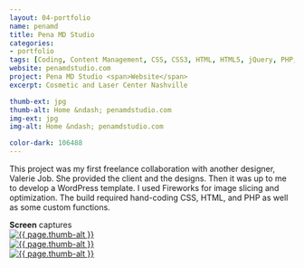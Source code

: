 ```yaml
---
layout: 04-portfolio
name: penamd
title: Pena MD Studio
categories:
- portfolio
tags: [Coding, Content Management, CSS, CSS3, HTML, HTML5, jQuery, PHP, Wordpress]
website: penamdstudio.com
project: Pena MD Studio <span>Website</span>
excerpt: Cosmetic and Laser Center Nashville

thumb-ext: jpg
thumb-alt: Home &ndash; penamdstudio.com
img-ext: jpg
img-alt: Home &ndash; penamdstudio.com

color-dark: 106488
---
```

This project was my first freelance collaboration with another designer, Valerie Job. She provided the client and the designs. Then it was up to me to develop a WordPress template. I used Fireworks for image slicing and optimization. The build required hand-coding CSS, HTML, and PHP as well as some custom functions.

<section class="cf">
  <span class="section-title"><b>Screen</b> captures</span>
  <div class="grid grid--guttersLarge grid-wrap thumb-grid">
    <div class="thumb grid-cell show-me animated">
      <a href="#" class="fluidbox">
        <img src="/images/portfolio/{{ page.name }}/{{ page.name }}-01.{{ page.img-ext }}" alt="{{ page.thumb-alt }}" class="img-responsive">
      </a>
    </div>
    <div class="thumb grid-cell show-me animated">
      <a href="#" class="fluidbox">
        <img src="/images/portfolio/{{ page.name }}/{{ page.name }}-02.{{ page.img-ext }}" alt="{{ page.thumb-alt }}" class="img-responsive">
      </a>
    </div>
    <div class="thumb grid-cell show-me animated">
      <a href="#" class="fluidbox">
        <img src="/images/portfolio/{{ page.name }}/{{ page.name }}-03.{{ page.img-ext }}" alt="{{ page.thumb-alt }}" class="img-responsive">
      </a>
    </div>
  </div>
</section>
